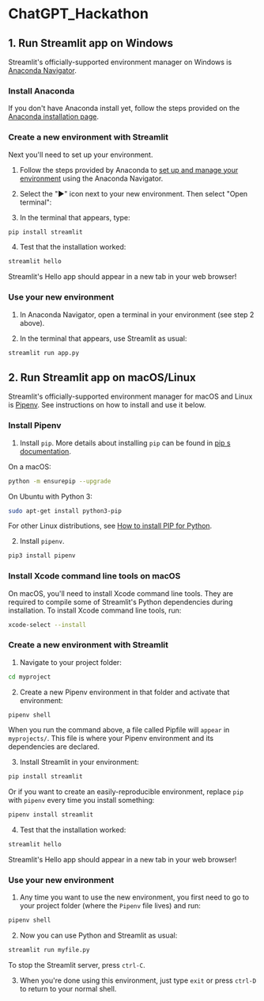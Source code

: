 # ChatGPT_Hackathon





## 1. Run Streamlit app on Windows
Streamlit's officially-supported environment manager on Windows is [Anaconda Navigator](https://docs.anaconda.com/navigator/).


### Install Anaconda
If you don't have Anaconda install yet, follow the steps provided on the [Anaconda installation page](https://docs.anaconda.com/anaconda/install/windows/).


### Create a new environment with Streamlit
Next you'll need to set up your environment.

1. Follow the steps provided by Anaconda to [set up and manage your environment](https://docs.anaconda.com/navigator/getting-started/#managing-environments) using the Anaconda Navigator.

2. Select the "▶" icon next to your new environment. Then select "Open terminal":

3. In the terminal that appears, type:
```sh
pip install streamlit
```

4. Test that the installation worked:
```sh
streamlit hello
```
Streamlit's Hello app should appear in a new tab in your web browser!


### Use your new environment
1. In Anaconda Navigator, open a terminal in your environment (see step 2 above).

2. In the terminal that appears, use Streamlit as usual:
```sh
streamlit run app.py
```





## 2. Run Streamlit app on macOS/Linux
Streamlit's officially-supported environment manager for macOS and Linux is [Pipenv](https://pypi.org/project/pipenv/). See instructions on how to install and use it below.


### Install Pipenv
1. Install `pip`. More details about installing `pip` can be found in [pip
s documentation](https://pip.pypa.io/en/stable/installation/#supported-methods).

On a macOS:
```sh
python -m ensurepip --upgrade
```

On Ubuntu with Python 3:
```sh
sudo apt-get install python3-pip
```

For other Linux distributions, see [How to install PIP for Python](https://www.makeuseof.com/tag/install-pip-for-python/).

2. Install `pipenv`.
```sh
pip3 install pipenv
```


### Install Xcode command line tools on macOS
On macOS, you'll need to install Xcode command line tools. They are required to compile some of Streamlit's Python dependencies during installation. To 
install Xcode command line tools, run:
```sh
xcode-select --install
```


### Create a new environment with Streamlit
1. Navigate to your project folder:
```sh
cd myproject
```

2. Create a new Pipenv environment in that folder and activate that environment:
```sh
pipenv shell
```
When you run the command above, a file called Pipfile will `appear` in `myprojects/`. This file is where your Pipenv environment and its dependencies are declared.

3. Install Streamlit in your environment:
```sh
pip install streamlit
```
Or if you want to create an easily-reproducible environment, replace `pip` with `pipenv` every time you install something:
```sh
pipenv install streamlit
```

4. Test that the installation worked:
```sh
streamlit hello
```
Streamlit's Hello app should appear in a new tab in your web browser!


### Use your new environment
1. Any time you want to use the new environment, you first need to go to your project folder (where the `Pipenv` file lives) and run:
```sh
pipenv shell
```

2. Now you can use Python and Streamlit as usual:
```sh
streamlit run myfile.py
```
To stop the Streamlit server, press `ctrl-C`.

3. When you're done using this environment, just type `exit` or press `ctrl-D` to return to your normal shell.
